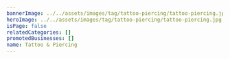 ```yaml
---
bannerImage: ../../assets/images/tag/tattoo-piercing/tattoo-piercing.jpg
heroImage: ../../assets/images/tag/tattoo-piercing/tattoo-piercing.jpg
isPage: false
relatedCategories: []
promotedBusinesses: []
name: Tattoo & Piercing
---
```

